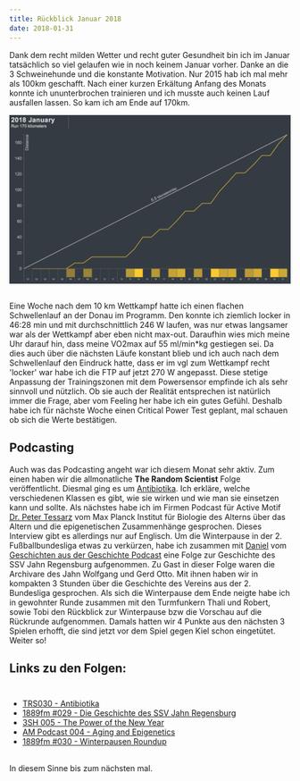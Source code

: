 ```yaml
---
title: Rückblick Januar 2018
date: 2018-01-31
---
```


Dank dem recht milden Wetter und recht guter Gesundheit bin ich im Januar tatsächlich so viel gelaufen wie in noch keinem Januar vorher. Danke an die 3 Schweinehunde und die konstante Motivation. Nur 2015 hab ich mal mehr als 100km geschafft. Nach einer kurzen Erkältung Anfang des Monats konnte ich ununterbrochen trainieren und ich musste auch keinen Lauf ausfallen lassen. So kam ich am Ende auf 170km.

[<img src='/assets/images/Screen-Shot-2018-01-31-at-21.24.26.png' class='w-4/5' align='center'/>](/assets/images/Screen-Shot-2018-01-31-at-21.24.26.png)<br><br>

Eine Woche nach dem 10 km Wettkampf hatte ich einen flachen Schwellenlauf an der Donau im Programm. Den konnte ich ziemlich locker in 46:28 min und mit durchschnittlich 246 W laufen, was nur etwas langsamer war als der Wettkampf aber eben nicht max-out. Daraufhin wies mich meine Uhr darauf hin, dass meine VO2max auf 55 ml/min\*kg gestiegen sei. Da dies auch über die nächsten Läufe konstant blieb und ich auch nach dem Schwellenlauf den Eindruck hatte, dass er im vgl zum Wettkampf recht 'locker' war habe ich die FTP auf jetzt 270 W angepasst. Diese stetige Anpassung der Trainingszonen mit dem Powersensor empfinde ich als sehr sinnvoll und nützlich. Ob sie auch der Realität entsprechen ist natürlich immer die Frage, aber vom Feeling her habe ich ein gutes Gefühl. Deshalb habe ich für nächste Woche einen Critical Power Test geplant, mal schauen ob sich die Werte bestätigen.

## Podcasting

Auch was das Podcasting angeht war ich diesem Monat sehr aktiv. Zum einen haben wir die allmonatliche **The Random Scientist** Folge veröffentlicht. Diesmal ging es um <a href='https://de.wikipedia.org/wiki/Antibiotikum' class='external' target='_blank' rel='noopener'>Antibiotika</a>. Ich erkläre, welche verschiedenen Klassen es gibt, wie sie wirken und wie man sie einsetzen kann und sollte. Als nächstes habe ich im Firmen Podcast für Active Motif <a href='https://www.age.mpg.de/science/research-labs/tessarz/' class='external' target='_blank' rel='noopener'>Dr. Peter Tessarz</a> vom Max Planck Institut für Biologie des Alterns über das Altern und die epigenetischen Zusammenhänge gesprochen. Dieses Interview gibt es allerdings nur auf Englisch. Um die Winterpause in der 2. Fußballbundesliga etwas zu verkürzen, habe ich zusammen mit <a href='https://twitter.com/meszner' class='external' target='_blank' rel='noopener'>Daniel</a> vom <a href='https://geschichte.fm' class='external' target='_blank' rel='noopener'>Geschichten aus der Geschichte Podcast</a> eine Folge zur Geschichte des SSV Jahn Regensburg aufgenommen. Zu Gast in dieser Folge waren die Archivare des Jahn Wolfgang und Gerd Otto. Mit ihnen haben wir in kompakten 3 Stunden </ironie> über die Geschichte des Vereins aus der 2. Bundesliga gesprochen. Als sich die Winterpause dem Ende neigte habe ich in gewohnter Runde zusammen mit den Turmfunkern Thali und Robert, sowie Tobi den Rückblick zur Winterpause bzw die Vorschau auf die Rückrunde aufgenommen. Damals hatten wir 4 Punkte aus den nächsten 3 Spielen erhofft, die sind jetzt vor dem Spiel gegen Kiel schon eingetütet. Weiter so!

## Links zu den Folgen:<br><br>

-   <a href='https://therandomscientist.de/2018/01/01/trs030-antibiotika/' class='external' target='_blank' rel='noopener'>TRS030 - Antibiotika</a>
-   <a href='http://1889fm.de/029-die-geschichte-des-ssv-jahn-regensburg-feat-rueckpass-podcast/' class='external' target='_blank' rel='noopener'>1889fm #029 - Die Geschichte des SSV Jahn Regensburg</a>
-   <a href='https://3-schweinehun.de/2018/01/25/episode6.html#25d3b2fc' class='external' target='_blank' rel='noopener'>3SH 005 - The Power of the New Year</a>
-   <a href='http://activemotif.podbean.com/e/amp003-ageing-and-epigenetics/' class='external' target='_blank' rel='noopener'>AM Podcast 004 - Aging and Epigenetics</a>
-   <a href='http://1889fm.de/030-winterpausen-roundup/' class='external' target='_blank' rel='noopener'>1889fm #030 - Winterpausen Roundup</a><br><br>

In diesem Sinne bis zum nächsten mal.<br><br>
